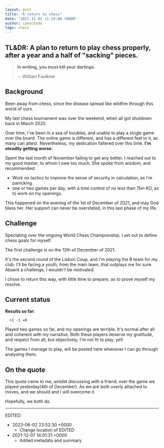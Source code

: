 ```yaml
---
layout: post
title: "A return to chess"
date: "2021-12-05 11:29:08 +0000"
author: cpmachado
tags: chess
---
```


TL&DR: A plan to return to play chess properly, after a year and a half of "sacking" pieces.
---

> **In writing, you must kill your darlings.**
>
>  -- William Faulkner

## Background

Been away from chess, since the disease spread like wildfire through this world of ours.

My last chess tournament was over the weekend, when all got shutdown back in March 2020.

Over time, I've been in a sea of troubles, and unable to play a single game over the board.
The online game is different, and has a different feel to it, as many can attest. Nevertheless,
my dedication faltered over this time. **I'm steadily getting worse.**

Spent the last month of November failing to get any better. I reached out to my good master, to whom I owe too much.
She spoke from wisdom, and recommended:
- Work on tactics to improve the sense of security in calculation, as I'm panicking.
- one or two games per day, with a time control of no less than 15m KO, as to work on my openings.

This happened on the evening of the 1st of December of 2021, and may God bless her.
Her support can never be overstated, in this last phase of my life.

## Challenge

Spectating over the ongoing World Chess Championship, I set out to define chess goals for myself.

The first challenge is on the 12th of December of 2021.

It's the second round of the Lisbon Coup, and I'm playing the B team for my club.
I'll be facing a youth, from the main team, that outplays me for sure.
Absent a challenge, I wouldn't be motivated.

I chose to return this way, with little time to prepare, as to prove myself my resolve.

## Current status

**Results so far:**

```
  +1 -1 =0
```

Played two games so far, and my openings are terrible.
It's normal after all and coherent with my narrative.
Both these players deserve my gratitude, and respect from all, but objectively, I'm not fit to play, yet!

The games I manage to play, will be posted here whenever I can go through analysing them.

## On the quote

This quote came to me,  amidst discussing with a friend, over the game we played yesterday(4th of December).
As we are both overly attached to moves, and we should and I will overcome it.

Hopefully, we both do.

---

EDITED:
- 2023-06-02 23:52:30 +0000
  + Change location of EDITED
- 2021-12-07 14:01:31 +0000
  + Added metadata and summary

